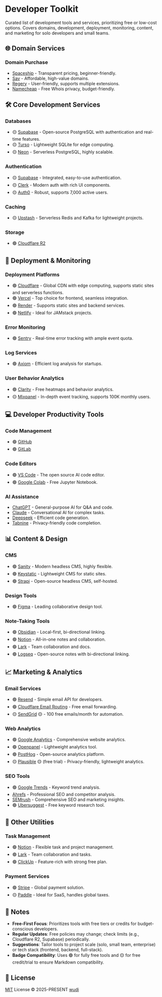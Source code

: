 # Developer Toolkit

Curated list of development tools and services, prioritizing free or low-cost options. Covers domains, development, deployment, monitoring, content, and marketing for solo developers and small teams.

## 🌐 Domain Services

### Domain Purchase

- [Spaceship](https://www.spaceship.com/) - Transparent pricing, beginner-friendly.
- [Sav](https://www.sav.com/) - Affordable, high-value domains.
- [Regery](https://www.regery.com/) - User-friendly, supports multiple extensions.
- [Namecheap](https://www.namecheap.com/) - Free Whois privacy, budget-friendly.

## 🛠️ Core Development Services

### Databases

- 🟡 [Supabase](https://supabase.com/) - Open-source PostgreSQL with authentication and real-time features.
- 🟡 [Turso](https://www.turso.io/) - Lightweight SQLite for edge computing.
- 🟡 [Neon](https://neon.com/) - Serverless PostgreSQL, highly scalable.

### Authentication

- 🟡 [Supabase](https://supabase.com/) - Integrated, easy-to-use authentication.
- 🟡 [Clerk](https://clerk.dev/) - Modern auth with rich UI components.
- 🟡 [Auth0](https://auth0.com/) - Robust, supports 7,000 active users.

### Caching

- 🟡 [Upstash](https://upstash.com/) - Serverless Redis and Kafka for lightweight projects.

### Storage

- 🟢 [Cloudflare R2](https://developers.cloudflare.com/r2/)

## 🚀 Deployment & Monitoring

### Deployment Platforms

- 🟢 [Cloudflare](https://cloudflare.com/) - Global CDN with edge computing, supports static sites and serverless functions.
- 🟢 [Vercel](https://vercel.com/) - Top choice for frontend, seamless integration.
- 🟢 [Render](https://render.com/) - Supports static sites and backend services.
- 🟢 [Netlify](https://www.netlify.com/) - Ideal for JAMstack projects.

### Error Monitoring

- 🟢 [Sentry](https://sentry.io/) - Real-time error tracking with ample event quota.

### Log Services

- 🟢 [Axiom](https://axiom.co/) - Efficient log analysis for startups.

### User Behavior Analytics

- 🟢 [Clarity](https://clarity.microsoft.com/) - Free heatmaps and behavior analytics.
- 🟡 [Mixpanel](https://mixpanel.com/) - In-depth event tracking, supports 100K monthly users.

## 💻 Developer Productivity Tools

### Code Management

- 🟢 [GitHub](https://github.com/)
- 🟢 [GitLab](https://gitlab.com/)

### Code Editors

- 🟢 [VS Code](https://code.visualstudio.com/) - The open source AI code editor.
- 🟢 [Google Colab](https://colab.research.google.com/) - Free Jupyter Notebook.

### AI Assistance

- [ChatGPT](https://chat.openai.com/) - General-purpose AI for Q&A and code.
- [Claude](https://claude.ai/) - Conversational AI for complex tasks.
- [Deepseek](https://www.deepseek.com/) - Efficient code generation.
- [Tabnine](https://www.tabnine.com/) - Privacy-friendly code completion.

## 📊 Content & Design

### CMS

- 🟢 [Sanity](https://www.sanity.io/) - Modern headless CMS, highly flexible.
- 🟢 [Keystatic](https://www.keystatic.com/) - Lightweight CMS for static sites.
- 🟢 [Strapi](https://strapi.io/) - Open-source headless CMS, self-hosted.

### Design Tools

- 🟢 [Figma](https://www.figma.com/) - Leading collaborative design tool.

### Note-Taking Tools

- 🟢 [Obsidian](https://obsidian.md/) - Local-first, bi-directional linking.
- 🟢 [Notion](https://www.notion.so/) - All-in-one notes and collaboration.
- 🟢 [Lark](https://www.feishu.cn/) - Team collaboration and docs.
- 🟢 [Logseq](https://logseq.com/) - Open-source notes with bi-directional linking.

## 📈 Marketing & Analytics

### Email Services

- 🟢 [Resend](https://resend.com/) - Simple email API for developers.
- 🟢 [Cloudflare Email Routing](https://www.cloudflare.com/products/email-routing/) - Free email forwarding.
- 🟡 [SendGrid](https://sendgrid.com/) 🟡 - 100 free emails/month for automation.

### Web Analytics

- 🟢 [Google Analytics](https://analytics.google.com/) - Comprehensive website analytics.
- 🟢 [Openpanel](https://www.openpanel.io/) - Lightweight analytics tool.
- 🟢 [PostHog](https://posthog.com/) - Open-source analytics platform.
- 🟡 [Plausible](https://plausible.io/) 🟡 (free trial) - Privacy-friendly, lightweight analytics.

### SEO Tools

- 🟢 [Google Trends](https://trends.google.com/) - Keyword trend analysis.
- [Ahrefs](https://ahrefs.com/) - Professional SEO and competitor analysis.
- [SEMrush](https://www.semrush.com/) - Comprehensive SEO and marketing insights.
- 🟢 [Ubersuggest](https://neilpatel.com/ubersuggest/) - Free keyword research tool.

## 🔧 Other Utilities

### Task Management

- 🟢 [Notion](https://www.notion.so/) - Flexible task and project management.
- 🟢 [Lark](https://www.feishu.cn/) - Team collaboration and tasks.
- 🟢 [ClickUp](https://clickup.com/) - Feature-rich with strong free plan.

### Payment Services

- 🟢 [Stripe](https://stripe.com/) - Global payment solution.
- 🟡 [Paddle](https://www.paddle.com/) - Ideal for SaaS, handles global taxes.

## 📝 Notes

- **Free-First Focus**: Prioritizes tools with free tiers or credits for budget-conscious developers.
- **Regular Updates**: Free policies may change; check limits (e.g., Cloudflare R2, Supabase) periodically.
- **Suggestions**: Tailor tools to project scale (solo, small team, enterprise) or tech stack (frontend, backend, full-stack).
- **Badge Compatibility**: Uses 🟢 for fully free tools and 🟡 for free credit/trial to ensure Markdown compatibility.

## 📜 License

[MIT](./LICENSE) License &copy; 2025-PRESENT [wudi](https://github.com/WuChenDi)

